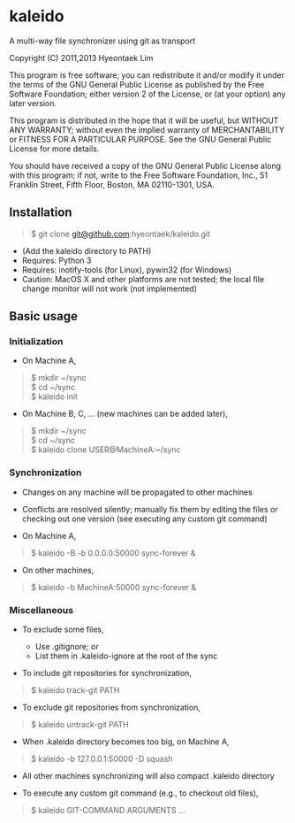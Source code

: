 # kaleido

A multi-way file synchronizer using git as transport

Copyright (C) 2011,2013 Hyeontaek Lim

This program is free software; you can redistribute it and/or
modify it under the terms of the GNU General Public License
as published by the Free Software Foundation; either version 2
of the License, or (at your option) any later version.

This program is distributed in the hope that it will be useful,
but WITHOUT ANY WARRANTY; without even the implied warranty of
MERCHANTABILITY or FITNESS FOR A PARTICULAR PURPOSE.  See the
GNU General Public License for more details.

You should have received a copy of the GNU General Public License
along with this program; if not, write to the Free Software
Foundation, Inc., 51 Franklin Street, Fifth Floor, Boston, MA  02110-1301, USA.


## Installation

> $ git clone git@github.com:hyeontaek/kaleido.git

* (Add the kaleido directory to PATH)
* Requires: Python 3
* Requires: inotify-tools (for Linux), pywin32 (for Windows)
* Caution: MacOS X and other platforms are not tested; the local file change monitor will not work (not implemented)


## Basic usage

### Initialization

* On Machine A,
> $ mkdir ~/sync<br/>
> $ cd ~/sync<br/>
> $ kaleido init<br/>

* On Machine B, C, ... (new machines can be added later),
> $ mkdir ~/sync<br/>
> $ cd ~/sync<br/>
> $ kaleido clone USER@MachineA:~/sync<br/>

### Synchronization

* Changes on any machine will be propagated to other machines
* Conflicts are resolved silently; manually fix them by editing the files or checking out one version (see executing any custom git command)

* On Machine A,
> $ kaleido -B -b 0.0.0.0:50000 sync-forever &<br/>

* On other machines,
> $ kaleido -b MachineA:50000 sync-forever &<br/>

### Miscellaneous

* To exclude some files,
  * Use .gitignore; or
  * List them in .kaleido-ignore at the root of the sync

* To include git repositories for synchronization,
> $ kaleido track-git PATH<br/>

* To exclude git repositories from synchronization,
> $ kaleido untrack-git PATH<br/>

* When .kaleido directory becomes too big, on Machine A,
> $ kaleido -b 127.0.0.1:50000 -D squash<br/>
  * All other machines synchronizing will also compact .kaleido directory

* To execute any custom git command (e.g., to checkout old files),
> $ kaleido GIT-COMMAND ARGUMENTS ...<br/>

